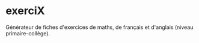 # exerciX
Générateur de fiches d'exercices de maths, de français et d'anglais (niveau primaire-collège).
